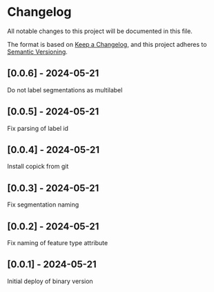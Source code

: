 # Changelog
All notable changes to this project will be documented in this file.

The format is based on [Keep a Changelog](https://keepachangelog.com/en/1.0.0/),
and this project adheres to [Semantic Versioning](https://semver.org/spec/v2.0.0.html).

## [0.0.6] - 2024-05-21
Do not label segmentations as multilabel

## [0.0.5] - 2024-05-21
Fix parsing of label id

## [0.0.4] - 2024-05-21
Install copick from git

## [0.0.3] - 2024-05-21
Fix segmentation naming

## [0.0.2] - 2024-05-21
Fix naming of feature type attribute

## [0.0.1] - 2024-05-21
Initial deploy of binary version
